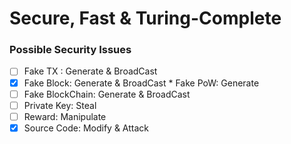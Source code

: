 # Secure, Fast & Turing-Complete
### Possible Security Issues
   * [ ] Fake TX : Generate & BroadCast
   * [x] Fake Block: Generate & BroadCast
    * Fake PoW: Generate
   * [ ] Fake BlockChain: Generate & BroadCast
   * [ ] Private Key: Steal
   * [ ] Reward: Manipulate
   * [x] Source Code: Modify & Attack
### 
